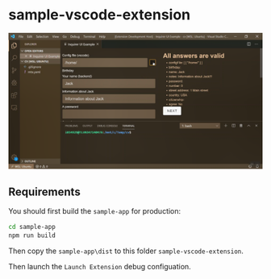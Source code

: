 # sample-vscode-extension

[![alt text](inquirer-gui-vscode-browse-remote-file.png "Screenshot of remote file browser")](inquirer-gui-vscode-browse-remote-file.mp4 "Video of remote file browser")

## Requirements

You should first build the `sample-app` for production:
```sh
cd sample-app
npm run build
```

Then copy the `sample-app\dist` to this folder `sample-vscode-extension`.

Then launch the `Launch Extension` debug configuation.
